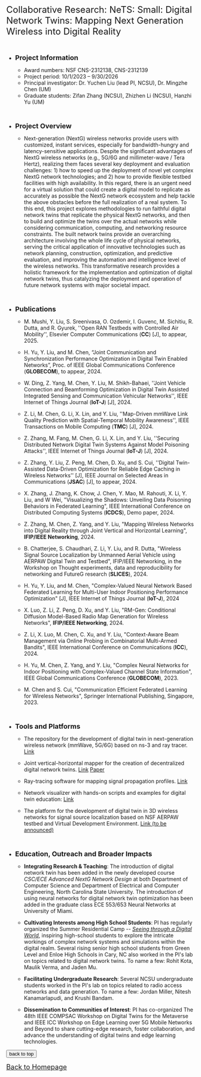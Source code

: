 
<font size=5> Collaborative Research: NeTS: Small: Digital Network Twins: Mapping Next Generation Wireless into Digital Reality </font>

&emsp;

* **<font size=4> Project Information </font>**

  * Award numbers: NSF CNS-2312138, CNS-2312139
  * Project period: 10/1/2023 – 9/30/2026
  * Principal investigator: Dr. Yuchen Liu (lead PI, NCSU), Dr. Mingzhe Chen (UM)
  * Graduate students: Zifan Zhang (NCSU), Zhizhen Li (NCSU), Hanzhi Yu (UM)
    <!-- <img alt="" src="Research8.png" width="65%" height="65%" /> -->



&emsp;
&emsp;


* **<font size=4> Project Overview </font>**

  * Next-generation (NextG) wireless networks provide users with customized, instant services, especially for bandwidth-hungry and latency-sensitive applications. Despite the significant advantages of NextG wireless networks (e.g., 5G/6G and millimeter-wave / Tera Hertz), realizing them faces several key deployment and evaluation challenges: 1) how to speed up the deployment of novel yet complex NextG network technologies; and 2) how to provide flexible testbed facilities with high availability. In this regard, there is an urgent need for a virtual solution that could create a digital model to replicate as accurately as possible the NextG network ecosystem and help tackle the above obstacles before the full realization of a real system. To this end, this project explores methodologies to run faithful digital network twins that replicate the physical NextG networks, and then to build and optimize the twins over the actual networks while considering communication, computing, and networking resource constraints. The built network twins provide an overarching architecture involving the whole life cycle of physical networks, serving the critical application of innovative technologies such as network planning, construction, optimization, and predictive evaluation, and improving the automation and intelligence level of the wireless networks. This transformative research provides a holistic framework for the implementation and optimization of digital network twins, thus catalyzing the deployment and operation of future network systems with major societal impact.


&emsp;
&emsp;


* **<font size=4> Publications </font>**
  * M. Mushi, Y. Liu, S. Sreenivasa, O. Ozdemir, I. Guvenc, M. Sichitiu, R. Dutta, and R. Gyurek, ''Open RAN Testbeds with Controlled Air Mobility'', Elsevier Computer Communications (**CC**) \[J\], to appear, 2025.

  * H. Yu, Y. Liu, and M. Chen, “Joint Communication and Synchronization Performance Optimization in Digital Twin Enabled Networks”, Proc. of IEEE Global Communications Conference (**GLOBECOM**), to appear, 2024.

  * W. Ding, Z. Yang, M. Chen, Y. Liu, M. Shikh-Bahaei, ''Joint Vehicle Connection and Beamforming Optimization in Digital Twin Assisted Integrated Sensing and Communication Vehicular Networks'', IEEE Internet of Things Journal (**IoT-J**) \[J\], 2024.

  * Z. Li, M. Chen, G. Li, X. Lin, and Y. Liu, ''Map-Driven mmWave Link Quality Prediction with Spatial-Temporal Mobility Awareness'', IEEE Transactions on Mobile Computing (**TMC**) [J], 2024.

  * Z. Zhang, M. Fang, M. Chen, G. Li, X. Lin, and Y. Liu, ''Securing Distributed Network Digital Twin Systems Against Model Poisoning Attacks'', IEEE Internet of Things Journal (**IoT-J**) \[J\], 2024. <!--**<font style="background: #44CEF6" color='white' size=2>Networks</font>**--> 
  
  * Z. Zhang, Y. Liu, Z. Peng, M. Chen, D. Xu, and S. Cui, ''Digital Twin-Assisted Data-Driven Optimization for Reliable Edge Caching in Wireless Networks'' [J], IEEE Journal on Selected Areas in Communications (**JSAC**) \[J\], to appear, 2024.

  * X. Zhang, J. Zhang, K. Chow, J. Chen, Y. Mao, M. Rahouti, X. Li, Y. Liu, and W Wei, "Visualizing the Shadows: Unveiling Data Poisoning Behaviors in Federated Learning", IEEE International Conference on Distributed Computing Systems (**ICDCS**), Demo paper, 2024.

  * Z. Zhang, M. Chen, Z. Yang, and Y. Liu, "Mapping Wireless Networks into Digital Reality through Joint Vertical and Horizontal Learning", **IFIP/IEEE Networking**, 2024.

  * B. Chatterjee, S. Chaudhari, Z. Li, Y. Liu, and R. Dutta, "Wireless Signal Source Localization by Unmanned Aerial Vehicle using AERPAW Digital Twin and Testbed", IFIP/IEEE Networking, in the Workshop on Thought experiments, data and reproducibility for networking and FutureG research (**SLICES**), 2024.

  * H. Yu, Y. Liu, and M. Chen, "Complex-Valued Neural Network Based Federated Learning for Multi-User Indoor Positioning Performance Optimization" [J], IEEE Internet of Things Journal (**IoT-J**), 2024

  * X. Luo, Z. Li, Z. Peng, D. Xu, and Y. Liu, "RM-Gen: Conditional Diffusion Model-Based Radio Map Generation for Wireless Networks", **IFIP/IEEE Networking**, 2024.

  * Z. Li, X. Luo, M. Chen, C. Xu, and Y. Liu, "Context-Aware Beam Management via Online Probing in Combinatorial Multi-Armed Bandits", IEEE International Conference on Communications (**ICC**), 2024.
 
  * H. Yu, M. Chen, Z. Yang, and Y. Liu, "Complex Neural Networks for Indoor Positioning with Complex-Valued Channel State Information", IEEE Global Communications Conference (**GLOBECOM**), 2023.
 
  * M. Chen and S. Cui, "Communication Efficient Federated Learning for Wireless Networks", Springer International Publishing, Singapore, 2023.
 
  <!-- * J. Chen, S. Zhao, Y. Liu, and Z. Luo, "MMP: A Dynamic Routing Protocol Design to Proactively Defend against Wireless Network Inference Attacks", ACM Conference on Computer and Communications Security (**CCS**) Workshop on Moving Target Defense, 2023. -->
  

&emsp;
&emsp;


* **<font size=4> Tools and Platforms </font>**

  * The repository for the development of digital twin in next-generation wireless network (mmWave, 5G/6G) based on ns-3 and ray tracer. [Link](https://github.com/yuchen-sh/Network-Digital-Twin)
 
  * Joint vertical-horizontal mapper for the creation of decentralized digital network twins. [Link](https://github.com/ZzZTripleZzZ/Digital-Network-Twins/tree/main) [Paper](https://ieeexplore.ieee.org/document/10619056)
 
  * Ray-tracing software for mapping signal propagation profiles. [Link](https://github.com/yuchen-sh/Ray-tracer-for-network-twinning)
 
  * Network visualizer with hands-on scripts and examples for digital twin education: [Link](https://github.com/rohitkotanc/rkotans3/tree/main/ns-3.38)
 
  * The platform for the development of digital twin in 3D wireless networks for signal source localization based on NSF AERPAW testbed and Virtual Development Environment. [Link (to be announced)](https://github.ncsu.edu/bchatte/RoverChallenge)


&emsp;
&emsp;


* **<font size=4> Education, Outreach and Broader Impacts </font>**

  * **Integrating Research & Teaching**: The introduction of digital network twin has been added in the newly developed course *CSC/ECE Advanced NextG Network Design* at both Department of Computer Science and Department of Electrical and Computer Engineering, North Carolina State University. The introduction of using neural networks for digital network twin optimization has been added in the graduate class ECE 553/653 Neural Networks at University of Miami.
 
  * **Cultivating Interests among High School Students**: PI has regularly organized the Summer Residential Camp -- [*Seeing through a Digital World*](https://nicelab.us/Coursework/), inspiring high-school students to explore the intricate workings of complex network systems and simulations within the digital realm. Several rising senior high school students from Green Level and Enloe High Schools in Cary, NC also worked in the PI's lab on topics related to digital network twins. To name a few: Rohit Kota, Maulik Verma, and Jaden Mu.
 
  * **Facilitating Undergraduate Research**: Several NCSU undergraduate students worked in the PI's lab on topics related to radio access networks and data generation. To name a few: Jordan Miller, Nitesh Kanamarlapudi, and Krushi Bandam.
 
  *  **Dissemination to Communities of Interest**: PI has co-organized The 48th IEEE COMPSAC Workshop on Digital Twins for the Metaverse and IEEE ICC Workshop on Edge Learning over 5G Mobile Networks and Beyond to share cutting-edge research, foster collaboration, and advance the understanding of digital twins and edge learning technologies. <!-- These events aimed to bring together experts, practitioners, and researchers to discuss the latest advancements, challenges, and future directions in these fields. -->







  <!-- <img alt="" src="sponsor6.png" width="86%" height="86%" /> -->



<div style="text-align:left">
     <a href="#top"><input type="button" value="back to top" /></a>
</div>

[<u><font size='4'>Back to Homepage</font></u>](https://yuchen-sh.github.io)

  


